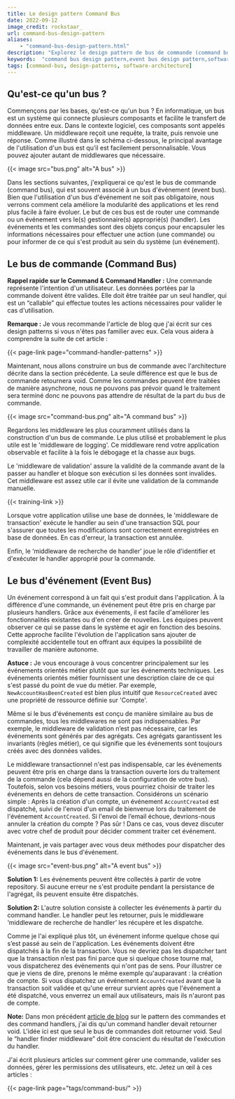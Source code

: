 ```yaml
---
title: Le design pattern Command Bus
date: 2022-09-12
image_credit: rockstaar_
url: command-bus-design-pattern
aliases:
    - "command-bus-design-pattern.html"
description: "Explorez le design pattern de bus de commande (command bus) : un guide complet pour comprendre son rôle dans l'architecture logicielle, ses avantages et comment il fonctionne avec le bus d'événements (event bus) pour rendre votre application plus modulaire et évolutive"
keywords:  "command bus design pattern,event bus design pattern,software architecture,command bus,event bus,middleware design pattern,bus de command, bus d'évènement,middleware en conception logicielle,gestion des commandes et des événements"
tags: [command-bus, design-patterns, software-architecture]
---
```


## Qu'est-ce qu'un bus ?

Commençons par les bases, qu'est-ce qu'un bus ? En informatique, un bus est un système qui connecte plusieurs composants et facilite le transfert de données entre eux. Dans le contexte logiciel, ces composants sont appelés middleware. Un middleware reçoit une requête, la traite, puis renvoie une réponse. Comme illustré dans le schéma ci-dessous, le principal avantage de l'utilisation d'un bus est qu’il est facilement personnalisable. Vous pouvez ajouter autant de middlewares que nécessaire.

{{< image src="bus.png" alt="A bus" >}}

Dans les sections suivantes, j'expliquerai ce qu'est le bus de commande (command bus), qui est souvent associé à un bus d'événement (event bus). Bien que l'utilisation d'un bus d'événement ne soit pas obligatoire, nous verrons comment cela améliore la modularité des applications et les rend plus facile à faire évoluer. Le but de ces bus est de router une commande ou un événement vers le(s) gestionnaire(s) approprié(s) (handler). Les événements et les commandes sont des objets conçus pour encapsuler les informations nécessaires pour effectuer une action (une commande) ou pour informer de ce qui s'est produit au sein du système (un événement).

## Le bus de commande (Command Bus)

**Rappel rapide sur le Command & Command Handler :** Une commande représente l'intention d'un utilisateur. Les données portées par la commande doivent être valides. Elle doit être traitée par un seul handler, qui est un “callable” qui effectue toutes les actions nécessaires pour valider le cas d'utilisation.

**Remarque :** Je vous recommande l'article de blog que j'ai écrit sur ces design patterns si vous n'êtes pas familier avec eux. Cela vous aidera à comprendre la suite de cet article :

{{< page-link page="command-handler-patterns" >}}

Maintenant, nous allons construire un bus de commande avec l'architecture décrite dans la section précédente. La seule différence est que le bus de commande retournera void. Comme les commandes peuvent être traitées de manière asynchrone, nous ne pouvons pas prévoir quand le traitement sera terminé donc ne pouvons pas attendre de résultat de la part du bus de commande.

{{< image src="command-bus.png" alt="A command bus" >}}

Regardons les middleware les plus couramment utilisés dans la construction d'un bus de commande. Le plus utilisé et probablement le plus utile est le 'middleware de logging'. Ce middleware rend votre application observable et facilite à la fois le débogage et la chasse aux bugs.

Le 'middleware de validation' assure la validité de la commande avant de la passer au handler et bloque son exécution si les données sont invalides. Cet middleware est assez utile car il évite une validation de la commande manuelle.

{{< training-link >}}

Lorsque votre application utilise une base de données, le 'middleware de transaction' exécute le handler au sein d'une transaction SQL pour s'assurer que toutes les modifications sont correctement enregistrées en base de données. En cas d'erreur, la transaction est annulée.

Enfin, le ‘middleware de recherche de handler’ joue le rôle d'identifier et d'exécuter le handler approprié pour la commande.

## Le bus d'événement (Event Bus)

Un événement correspond à un fait qui s'est produit dans l'application. À la différence d'une commande, un événement peut être pris en charge par plusieurs handlers. Grâce aux événements, il est facile d'améliorer les fonctionnalités existantes ou d'en créer de nouvelles. Les équipes peuvent observer ce qui se passe dans le système et agir en fonction des besoins. Cette approche facilite l'évolution de l'application sans ajouter de complexité accidentelle tout en offrant aux équipes la possibilité de travailler de manière autonome.


**Astuce :** Je vous encourage à vous concentrer principalement sur les événements orientés métier plutôt que sur les événements techniques. Les événements orientés métier fournissent une description claire de ce qui s'est passé du point de vue du métier. Par exemple, `NewAccountHasBeenCreated` est bien plus intuitif que `ResourceCreated` avec une propriété de ressource définie sur 'Compte'.

Même si le bus d'événements est conçu de manière similaire au bus de commandes, tous les middlewares ne sont pas indispensables. Par exemple, le middleware de validation n’est pas nécessaire, car les événements sont générés par des agrégats. Ces agrégats garantissent les invariants (règles métier), ce qui signifie que les événements sont toujours créés avec des données valides.

Le middleware transactionnel n'est pas indispensable, car les événements peuvent être pris en charge dans la transaction ouverte lors du traitement de la commande (cela dépend aussi de la configuration de votre bus). Toutefois, selon vos besoins métiers, vous pourriez choisir de traiter les événements en dehors de cette transaction.  Considérons un scénario simple : Après la création d'un compte, un événement `AccountCreated` est dispatché, suivi de l'envoi d'un email de bienvenue lors du traitement de l'événement `AccountCreated`. Si l'envoi de l’email échoue, devrions-nous annuler la création du compte ? Pas sûr ! Dans ce cas, vous devez discuter avec votre chef de produit pour décider comment traiter cet événement.

Maintenant, je vais partager avec vous deux méthodes pour dispatcher des événements dans le bus d'événement.

{{< image src="event-bus.png" alt="A event bus" >}}

**Solution 1:** Les événements peuvent être collectés à partir de votre repository. Si aucune erreur ne s'est produite pendant la persistance de l'agrégat, ils peuvent ensuite être dispatchés.

**Solution 2:** L'autre solution consiste à collecter les événements à partir du command handler. Le handler peut les retourner, puis le middleware ‘middleware de recherche de handler’ les récupère et les dispatche.

Comme je l'ai expliqué plus tôt, un événement informe quelque chose qui s’est passé au sein de l'application. Les événements doivent être dispatchés à la fin de la transaction. Vous ne devriez pas les dispatcher tant que la transaction n’est pas fini parce que si quelque chose tourne mal, vous dispatcherez des événements qui n'ont pas de sens. Pour illustrer ce que je viens de dire, prenons le même exemple qu'auparavant : la création de compte. Si vous dispatchez un événement `AccountCreated` avant que la transaction soit validée et qu'une erreur survient après que l'événement a été dispatché, vous enverrez un email aux utilisateurs, mais ils n'auront pas de compte.


**Note:** Dans mon précédent [article de blog](https://www.arnaudlanglade.com/fr/command-handler-patterns/) sur le pattern des commandes et des command handlers, j'ai dis qu'un command handler devait retourner void. L'idée ici est que seul le bus de commandes doit retourner void. Seul le “handler finder middleware” doit être conscient du résultat de l'exécution du handler.

J'ai écrit plusieurs articles sur comment gérer une commande, valider ses données, gérer les permissions des utilisateurs, etc. Jetez un œil à ces articles :

{{< page-link page="tags/command-bus/" >}}

